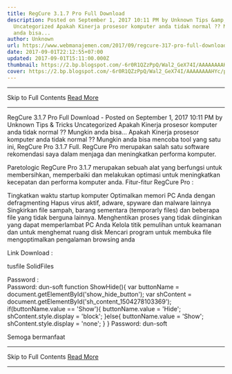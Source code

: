 ```yaml
---
title: RegCure 3.1.7 Pro Full Download
description: Posted on September 1, 2017 10:11 PM by Unknown Tips &amp; Tricks
  Uncategorized Apakah Kinerja prosesor komputer anda tidak normal ?? Mungkin
  anda bisa...
author: Unknown
url: https://www.webmanajemen.com/2017/09/regcure-317-pro-full-download.html
date: 2017-09-01T22:12:55+07:00
updated: 2017-09-01T15:11:00.000Z
thumbnail: https://2.bp.blogspot.com/-6r0R1QZzPpQ/Wal2_GeX74I/AAAAAAAAHYc/prs45HLxpWY08_6nLj7fgott6i9MPqo2ACLcBGAs/s320/screenshot_scan.jpg
cover: https://2.bp.blogspot.com/-6r0R1QZzPpQ/Wal2_GeX74I/AAAAAAAAHYc/prs45HLxpWY08_6nLj7fgott6i9MPqo2ACLcBGAs/s320/screenshot_scan.jpg
---
```


<hr/> Skip to Full Contents <a href="https://www.webmanajemen.com/2017/09/regcure-317-pro-full-download.html" rel="follow" class="button" id="read-more">Read More</a> <hr/> RegCure 3.1.7 Pro Full Download - Posted on September 1, 2017 10:11 PM by Unknown Tips &amp; Tricks Uncategorized Apakah Kinerja prosesor komputer anda tidak normal ?? Mungkin anda bisa... Apakah Kinerja prosesor komputer anda tidak normal ?? Mungkin anda bisa mencoba tool yang satu ini, RegCure Pro 3.1.7 Full. RegCure Pro merupakan salah satu software rekomendasi saya dalam menjaga dan meningkatkan performa komputer.

Paretologic RegCure Pro 3.1.7 merupakan sebuah alat yang berfungsi untuk membersihkan, memperbaiki dan melakukan optimasi untuk meningkatkan kecepatan dan performa komputer anda.
Fitur-fitur RegCure Pro :

Tingkatkan waktu startup komputer Optimalkan memori PC Anda dengan defragmenting
Hapus virus aktif, adware, spyware dan malware lainnya
Singkirkan file sampah, barang sementara (temporarly files) dan beberapa file yang tidak berguna lainnya.
Menghentikan proses yang tidak diinginkan yang dapat memperlambat PC Anda
Kelola titik pemulihan untuk keamanan dan untuk menghemat ruang disk
Mencari program untuk membuka file
mengoptimalkan pengalaman browsing anda

Link Download :

tusfile
SolidFiles

Password :  
    Password: dun-soft 
  function ShowHide(){     var buttonName = document.getElementById('show_hide_button');     var shContent = document.getElementById('sh_content_1504278103369');    if(buttonName.value == 'Show'){        buttonName.value = 'Hide';        shContent.style.display = 'block';      }else{        buttonName.value = 'Show';        shContent.style.display = 'none';    }  }  Password: dun-soft

Semoga bermanfaat <hr/> Skip to Full Contents <a href="https://www.webmanajemen.com/2017/09/regcure-317-pro-full-download.html" rel="follow" class="button" id="read-more">Read More</a> <hr/>
